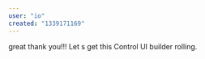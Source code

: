 ```yaml
---
user: "io"
created: "1339171169"
---
```


great thank you!!! Let s get this Control UI builder rolling.
